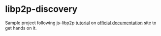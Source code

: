 # libp2p-discovery
Sample project following js-libp2p [tutorial](https://docs.libp2p.io/tutorials/getting-started/javascript/) on [official documentation](https://docs.libp2p.io/) site to get hands on it.
